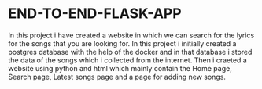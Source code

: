 # END-TO-END-FLASK-APP
In this project i have created a website in which we can search for the lyrics for the songs that you are looking for.
In this project i initially created a postgres database with the help of the docker and in that database i stored the data of the songs which i collected from the internet.
Then i craeted a website using python and html which mainly contain the Home page, Search page, Latest songs page and a page for adding new songs.
